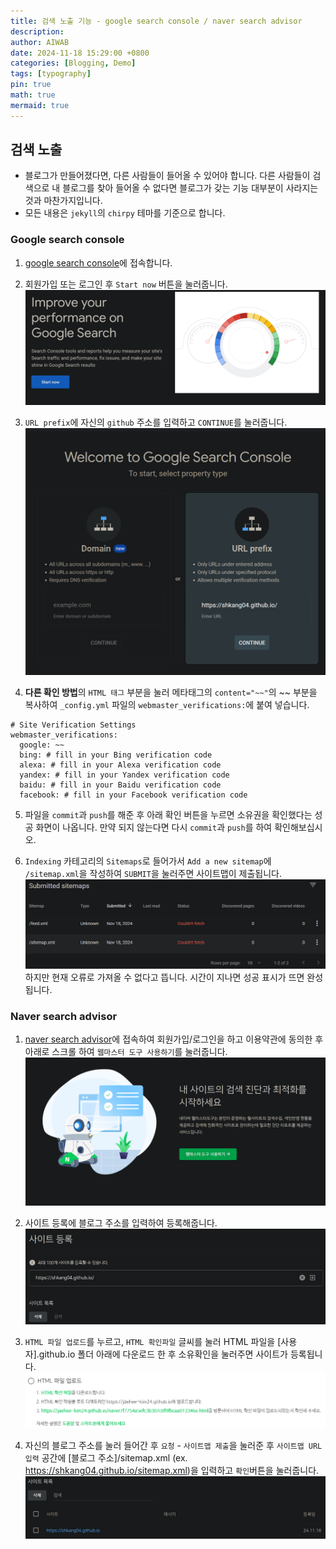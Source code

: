 ```yaml
---
title: 검색 노출 기능 - google search console / naver search advisor
description: 
author: AIWAB
date: 2024-11-18 15:29:00 +0800
categories: [Blogging, Demo]
tags: [typography]
pin: true
math: true
mermaid: true
---
```


## 검색 노출
- 블로그가 만들어졌다면, 다른 사람들이 들어올 수 있어야 합니다. 다른 사람들이 검색으로 내 블로그를 찾아 들어올 수 없다면 블로그가 갖는 기능 대부분이 사라지는 것과 마찬가지입니다.
- 모든 내용은 `jekyll`의 `chirpy` 테마를 기준으로 합니다.

### Google search console

1. [google search console](https://search.google.com/search-console/about)에 접속합니다.
   
2. 회원가입 또는 로그인 후 `Start now` 버튼을 눌러줍니다.
   ![start now를 누르세요.](/assets/img/md_img/start_now.png)

3. `URL prefix`에 자신의 `github` 주소를 입력하고 `CONTINUE`를 눌러줍니다.
   ![URL prefix에 주소 입력](/assets/img/md_img/URL_prefix.png)

4. **다른 확인 방법**의 `HTML 태그` 부분을 눌러 메타태그의 `content="~~"`의 ~~ 부분을 복사하여 `_config.yml` 파일의 `webmaster_verifications:`에 붙여 넣습니다.
``` title:"Site Verification Settings"
# Site Verification Settings
webmaster_verifications:
  google: ~~
  bing: # fill in your Bing verification code
  alexa: # fill in your Alexa verification code
  yandex: # fill in your Yandex verification code
  baidu: # fill in your Baidu verification code
  facebook: # fill in your Facebook verification code   
```

5. 파일을 `commit`과 `push`를 해준 후 아래 확인 버튼을 누르면 소유권을 확인했다는 성공 화면이 나옵니다. 만약 되지 않는다면 다시 `commit`과 `push`를 하여 확인해보십시오.
   
6. `Indexing` 카테고리의 `Sitemaps`로 들어가서 `Add a new sitemap`에 `/sitemap.xml`을 작성하여 `SUBMIT`을 눌러주면 사이트맵이 제출됩니다.
   ![counldn't fetch 오류가 날 수 있음](/assets/img/md_img/couldn't_fetch.png)
   하지만 현재 오류로 가져올 수 없다고 뜹니다. 시간이 지나면 성공 표시가 뜨면 완성됩니다.

### Naver search advisor

1. [naver search advisor](https://searchadvisor.naver.com/)에 접속하여 회원가입/로그인을 하고 이용약관에 동의한 후 아래로 스크롤 하여 `웹마스터 도구 사용하기`를 눌러줍니다.
   ![웹마스터 도구 사용하기 click](/assets/img/md_img/webmaster_tool.png)

2. 사이트 등록에 블로그 주소를 입력하여 등록해줍니다.
   ![사이트 등록에 주소 입력](/assets/img/md_img/site_submit.png)

3. `HTML 파일 업로드`를 누르고, `HTML 확인파일` 글씨를 눌러 HTML 파일을 \[사용자].github.io 폴더 아래에 다운로드 한 후 소유확인을 눌러주면 사이트가 등록됩니다.
   ![HTML 파일 업로드 선택](/assets/img/md_img/html_file.png)

4. 자신의 블로그 주소를 눌러 들어간 후 `요청` - `사이트맵 제출`을 눌러준 후 `사이트맵 URL 입력` 공간에 \[블로그 주소]/sitemap.xml (ex. https://shkang04.github.io/sitemap.xml)을 입력하고 `확인`버튼을 눌러줍니다.
   ![자신의 블로그 주소 click](/assets/img/md_img/naver_last.png)